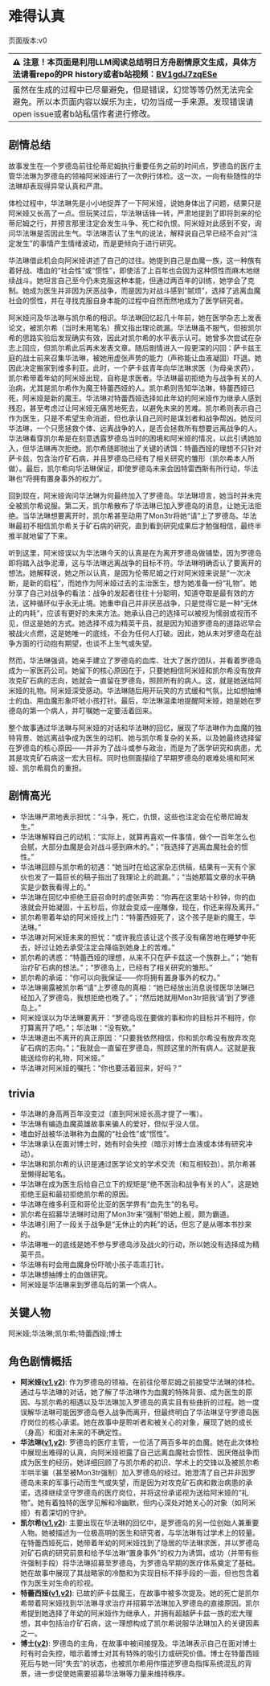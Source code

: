 # 难得认真
页面版本:v0
 

| :warning: 注意！本页面是利用LLM阅读总结明日方舟剧情原文生成，具体方法请看repo的PR history或者b站视频：[BV1gdJ7zqESe](https://www.bilibili.com/video/BV1gdJ7zqESe/)         |
|:----------------------------|
| 虽然在生成的过程中已尽量避免，但是错误，幻觉等等仍然无法完全避免。所以本页面内容以娱乐为主，切勿当成一手来源。发现错误请open issue或者b站私信作者进行修改。|



## 剧情总结
故事发生在一个罗德岛前往伦蒂尼姆执行重要任务之前的时间点，罗德岛的医疗主管华法琳为罗德岛的领袖阿米娅进行了一次例行体检。这一次，一向有些随性的华法琳却表现得异常认真和严肃。

体检过程中，华法琳先是小小地捉弄了一下阿米娅，说她身体出了问题，结果只是阿米娅又长高了一点。但玩笑过后，华法琳话锋一转，严肃地提到了即将到来的伦蒂尼姆之行，并预言那里注定会发生斗争、死亡和仇恨。阿米娅对此感到不安，询问华法琳是否因此生气。华法琳否认了生气的说法，解释说自己早已经不会对“注定发生”的事情产生情绪波动，而是更倾向于进行研究。

华法琳借此机会向阿米娅讲述了自己的过往。她提到自己是血魔一族，这一种族有着好战、嗜血的“社会性”或“惯性”，即使活了上百年也会因为这种惯性而麻木地继续战斗。她坦言自己至今仍未克服这种本能，但通过两百年的训练，她学会了克制。她成为医生并非因为厌恶战争，而是因为对战斗感到“腻烦”，选择了逃离血魔社会的惯性，并在寻找克服自身本能的过程中自然而然地成为了医学研究者。

阿米娅问及华法琳与凯尔希的相识。华法琳回忆起几十年前，她在医学杂志上发表论文，被凯尔希（当时未用笔名）撰文指出理论疏漏。华法琳虽不服气，但按凯尔希的思路实验后发现确实有效，因此对凯尔希的水平表示认可。她曾多次尝试在杂志上回应，但凯尔希此后再未发表文章。随后剧情进入一段更深的闪回：萨卡兹王庭的战士前来召集华法琳，被她用虚张声势的能力（声称能让血液凝固）吓退。她因此决定搬家到维多利亚。此时，一个萨卡兹青年向华法琳求医（为母亲求药），凯尔希带着年幼的阿米娅出现，自称是求医者。华法琳最初拒绝为与战争有关的人治病，尤其是凯尔希作为魔王特蕾西娅的人。凯尔希则告知华法琳，特蕾西娅已死，阿米娅是新的魔王。华法琳对特蕾西娅选择如此年幼的阿米娅作为继承人感到残忍，甚至考虑过让阿米娅无痛苦地死去，以避免未来的苦难。凯尔希则表示自己作为医生，只是不希望生命消逝，但也承认自己同时是谋划者和战争帮凶。她反问华法琳，一个只愿拯救个体、远离战争的人，是否会拯救所有想要远离战争的人。华法琳看穿凯尔希是在刻意透露罗德岛当时的困境和阿米娅的情况，以此引诱她加入，但华法琳再次拒绝。凯尔希随即抛出了关键的诱饵：特蕾西娅的理想不只针对萨卡兹，包含治疗矿石病，并且罗德岛已经有了相关研究的雏形（凯尔希本人所做）。最后，凯尔希向华法琳保证，即使罗德岛未来会因特雷西斯有所行动，华法琳也“将拥有置身事外的权力”。

回到现在，阿米娅询问华法琳为何最终加入了罗德岛。华法琳坦言，她当时并未完全被凯尔希说服。第二天，凯尔希散布了华法琳已加入罗德岛的消息，让她无法拒绝。当华法琳想要离开时，凯尔希甚至动用了Mon3tr将她“请”上了罗德岛。华法琳最初不相信凯尔希关于矿石病的研究，直到看到研究成果后才勉强相信，最终半推半就地留了下来。

听到这里，阿米娅误以为华法琳今天的认真是在为离开罗德岛做铺垫，因为罗德岛即将踏入战争泥潭，这与华法琳远离战争的目标不符。华法琳明确否认了要离开的想法。她解释说，她之所以认真，是因为伦蒂尼姆之行对阿米娅来说是“一次决断，是新的启程”，而她作为阿米娅过去的主治医生，想为她准备一份“礼物”。她分享了自己对战争的看法：战争的发起者往往十分聪明，知道夺取是最有效的方法，这种循环似乎永无止境。她重申自己并非厌恶战争，只是觉得它是一种“无休止的内耗”，应该有更好的未来方法。她承认自己的选择可以被视为懦弱或视而不见，但这是她的方式。她选择不成为精英干员，就是因为知道罗德岛的道路迟早会被战火点燃，这是她唯一的底线，不会为任何人打破。因此，她从未对罗德岛在战争方面的行动抱有期望，也谈不上生气或失望。

然而，华法琳强调，她亲手建立了罗德岛的血库、壮大了医疗团队，并看着罗德岛成为一家医药公司。她留下的核心原因在于，只要她相信阿米娅和凯尔希没有放弃攻克矿石病的志向，她就会一直留在罗德岛，照顾所有的病人。这，就是她送给阿米娅的礼物。阿米娅深受感动。华法琳随后用开玩笑的方式缓和气氛，比如想抽博士的血、用血魔形象吓唬小孩打针。最后，华法琳温柔地提醒阿米娅，她是她在罗德岛的第一个病人，并叮嘱她一定要活着回来。

整个故事通过华法琳与阿米娅的对话和华法琳的回忆，展现了华法琳作为血魔的独特背景、她远离战争成为医生的动机、她与凯尔希复杂的关系，以及她最终选择留在罗德岛的核心原因——并非为了战斗或参与政治，而是为了医学研究和病患，尤其是攻克矿石病这一宏大目标。同时也侧面描绘了早期罗德岛的艰难处境和阿米娅、凯尔希肩负的重担。
## 剧情高光
*   华法琳严肃地表示担忧：“斗争，死亡，仇恨，这些也注定会在伦蒂尼姆发生。”
*   华法琳解释自己的动机：“实际上，就算再喜欢一件事情，做个一百年怎么也会腻，大部分血魔是会对战斗感到麻木的。”；“我选择了逃离血魔社会的惯性。”
*   华法琳回顾与凯尔希的初遇：“她当时在给这家杂志供稿，结果有一天有个家伙也发了一篇巨长的稿子指出了我理论上的疏漏。”；“当她那篇文章的水平确实是少数我看得上的。”
*   华法琳在回忆中拒绝王庭召命时的虚张声势：“你再在这里站十秒钟，你的血液就会开始凝固，十五秒后，你就会变成一座雕像，现在，你还来得及离开。”
*   凯尔希带着年幼的阿米娅找上门：“特蕾西娅死了，这个孩子是新的魔王，华法琳。”
*   华法琳对阿米娅未来的担忧：“或许我应该让这个孩子没有痛苦地在睡梦中死去，好过让她去承受注定会降临到她身上的苦难。”
*   凯尔希的诱惑：“特蕾西娅的理想，从来不只在萨卡兹这一个族群上。”；“她有治疗矿石病的想法。”；“罗德岛上，已经有了相关研究的雏形。”
*   凯尔希的承诺：“你可以向我保证——你将拥有置身事外的权力。”
*   华法琳揭露被凯尔希“请”上罗德岛的真相：“她已经放出消息说怪医华法琳已经加入了罗德岛，我想拒绝也晚了。”；“然后她就用Mon3tr把我‘请’到了罗德岛上。”
*   阿米娅误以为华法琳要离开：“罗德岛现在要做的事和你的目标并不相符，你打算离开了吧。”；华法琳：“没有欸。”
*   华法琳道出不离开的真正原因：“只要我依然相信，你和凯尔希没有放弃攻克矿石病的志向。”；“我就会一直留在罗德岛，照顾这里的所有病人。这就是我能送给你的礼物，阿米娅。”
*   华法琳对阿米娅的嘱托：“你也要活着回来，好吗？”
## trivia
*   华法琳的身高两百年没变过（直到阿米娅长高才提了一嘴）。
*   华法琳有编造血魔英雄故事来骗人的爱好，但似乎没人信。
*   嗜血好战被华法琳称为血魔的“社会性”或“惯性”。
*   华法琳承认在面对博士时，她有时会失控（暗示对博士血液或本体有研究冲动）。
*   华法琳和凯尔希的认识是通过医学论文的学术交流（和互相较劲）。凯尔希甚至懒得起笔名。
*   华法琳在成为医生后给自己立下的规矩是“绝不医治和战争有关的人”，这是她拒绝王庭和最初拒绝凯尔希的原因。
*   华法琳在维多利亚和哥伦比亚的医学界有“血先生”的名号。
*   凯尔希在招募华法琳时动用了Mon3tr来“强制”带她上舰，颇为霸道。
*   华法琳引用了一段关于战争是“无休止的内耗”的话，但忘了是从哪本书抄来的。
*   华法琳唯一的底线是她不参与罗德岛涉及战火的行动，所以她没有选择成为精英干员。
*   华法琳有时会用血魔身份吓唬小孩子乖乖打针。
*   华法琳想抽博士的血做研究。
*   阿米娅是华法琳来到罗德岛后的第一个病人。
## 关键人物
阿米娅;华法琳;凯尔希;特蕾西娅;博士
## 角色剧情概括
-   **阿米娅([v1](../chars/char_002_amiya.md),[v2](../char_v3/char_002_amiya.md))**: 作为罗德岛的领袖，在前往伦蒂尼姆之前接受华法琳的体检。通过与华法琳的对话，她了解了华法琳作为血魔的特殊背景、成为医生的原因、与凯尔希的相遇以及华法琳加入罗德岛的真实且有些曲折的过程。她一度误解华法琳可能因罗德岛卷入战争而离开，但最终明白了华法琳坚守罗德岛医疗岗位的核心承诺。她在故事中是聆听者和被关心的对象，展现了她的成长（身高）和面对未来的不确定性。
-   **华法琳([v1](../chars/char_171_bldsk.md),[v2](../char_v3/char_171_bldsk.md))**: 罗德岛的医疗主管，一位活了两百多年的血魔。她在此次体检中展现出难得的认真，向阿米娅袒露了自己远离血魔社会惯性、因厌倦战争而成为医生的经历。她详细回顾了与凯尔希的初识、学术上的交锋以及被凯尔希半哄半骗（甚至被Mon3tr强制）加入罗德岛的经过。她澄清了自己并非因罗德岛未来的军事行动而生气或失望，而是因为对攻克矿石病和救治病患的承诺，选择继续坚守罗德岛的医疗岗位，并将这份承诺视为送给阿米娅的“礼物”。她有着独特的医学见解和冷幽默，但内心深处对她关心的对象（如阿米娅）有着深切的守护。
-   **凯尔希([v1](../chars/char_003_kalts.md),[v2](../char_v3/char_003_kalts.md))**: 主要出现在华法琳的回忆中，是罗德岛的另一位创始人兼重要人物。她被描述为一位极高明的医生和研究者，与华法琳有过学术上的较量。在特蕾西娅死后，她带着年幼的阿米娅找到了隐居的华法琳求医，并以罗德岛对矿石病的研究前景和给予华法琳“置身事外”的权力为诱饵，成功（并带有些许强制手段）将华法琳招募至罗德岛，为罗德岛早期的医疗体系奠定了基础。她在故事中展现了其战略家的冷酷和为实现目标不择手段的一面，但也包含着作为医生对生命的珍视。
-   **特蕾西娅([v1](../chars/extended_char_te_lei_xi_ya.md),[v2](../char_v3/extended_char_te_lei_xi_ya.md))**: 已故的萨卡兹魔王，在故事中被多次提及。她的死亡是凯尔希带着阿米娅找到华法琳寻求治疗并招募华法琳加入罗德岛的直接原因。凯尔希提到她选择了年幼的阿米娅作为继承人，并拥有超越萨卡兹一族的宏大理想，其中包括治疗矿石病，这一理想构成了凯尔希说服华法琳加入的关键因素之一。
-   **博士([v2](../char_v3/extended_char_bo_shi.md))**: 罗德岛的主角，在故事中被间接提及。华法琳表示自己在面对博士时有时会失控，暗示着博士对其有特殊的吸引力或研究价值。博士在特蕾西娅死后与她一同“失去”的状态，也被凯尔希用作描述罗德岛指挥系统混乱的背景，进一步促使她需要招募华法琳等力量来维持秩序。